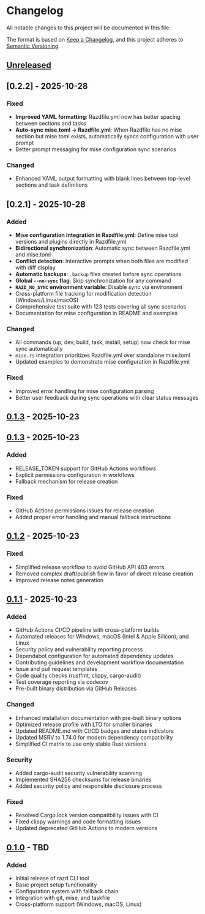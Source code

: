 # Changelog

All notable changes to this project will be documented in this file.

The format is based on [Keep a Changelog](https://keepachangelog.com/en/1.0.0/),
and this project adheres to [Semantic Versioning](https://semver.org/spec/v2.0.0.html).

## [Unreleased]

## [0.2.2] - 2025-10-28

### Fixed
- **Improved YAML formatting**: Razdfile.yml now has better spacing between sections and tasks
- **Auto-sync mise.toml → Razdfile.yml**: When Razdfile has no mise section but mise.toml exists, automatically syncs configuration with user prompt
- Better prompt messaging for mise configuration sync scenarios

### Changed
- Enhanced YAML output formatting with blank lines between top-level sections and task definitions

## [0.2.1] - 2025-10-28

### Added
- **Mise configuration integration in Razdfile.yml**: Define mise tool versions and plugins directly in Razdfile.yml
- **Bidirectional synchronization**: Automatic sync between Razdfile.yml and mise.toml
- **Conflict detection**: Interactive prompts when both files are modified with diff display
- **Automatic backups**: `.backup` files created before sync operations
- **Global `--no-sync` flag**: Skip synchronization for any command
- **`RAZD_NO_SYNC` environment variable**: Disable sync via environment
- Cross-platform file tracking for modification detection (Windows/Linux/macOS)
- Comprehensive test suite with 123 tests covering all sync scenarios
- Documentation for mise configuration in README and examples

### Changed
- All commands (up, dev, build, task, install, setup) now check for mise sync automatically
- `mise.rs` integration prioritizes Razdfile.yml over standalone mise.toml
- Updated examples to demonstrate mise configuration in Razdfile.yml

### Fixed
- Improved error handling for mise configuration parsing
- Better user feedback during sync operations with clear status messages

## [0.1.3] - 2025-10-23

## [0.1.3] - 2025-10-23

### Added
- RELEASE_TOKEN support for GitHub Actions workflows
- Explicit permissions configuration in workflows
- Fallback mechanism for release creation

### Fixed
- GitHub Actions permissions issues for release creation
- Added proper error handling and manual fallback instructions

## [0.1.2] - 2025-10-23

### Fixed
- Simplified release workflow to avoid GitHub API 403 errors
- Removed complex draft/publish flow in favor of direct release creation
- Improved release notes generation

## [0.1.1] - 2025-10-23

### Added
- GitHub Actions CI/CD pipeline with cross-platform builds
- Automated releases for Windows, macOS (Intel & Apple Silicon), and Linux
- Security policy and vulnerability reporting process
- Dependabot configuration for automated dependency updates
- Contributing guidelines and development workflow documentation
- Issue and pull request templates
- Code quality checks (rustfmt, clippy, cargo-audit)
- Test coverage reporting via codecov
- Pre-built binary distribution via GitHub Releases

### Changed
- Enhanced installation documentation with pre-built binary options
- Optimized release profile with LTO for smaller binaries
- Updated README.md with CI/CD badges and status indicators
- Updated MSRV to 1.74.0 for modern dependency compatibility
- Simplified CI matrix to use only stable Rust versions

### Security
- Added cargo-audit security vulnerability scanning
- Implemented SHA256 checksums for release binaries
- Added security policy and responsible disclosure process

### Fixed
- Resolved Cargo.lock version compatibility issues with CI
- Fixed clippy warnings and code formatting issues
- Updated deprecated GitHub Actions to modern versions

## [0.1.0] - TBD

### Added
- Initial release of razd CLI tool
- Basic project setup functionality
- Configuration system with fallback chain
- Integration with git, mise, and taskfile
- Cross-platform support (Windows, macOS, Linux)

[Unreleased]: https://github.com/razd-cli/razd/compare/v0.1.3...HEAD
[0.1.3]: https://github.com/razd-cli/razd/compare/v0.1.2...v0.1.3
[0.1.2]: https://github.com/razd-cli/razd/compare/v0.1.1...v0.1.2
[0.1.1]: https://github.com/razd-cli/razd/compare/v0.1.0...v0.1.1
[0.1.0]: https://github.com/razd-cli/razd/releases/tag/v0.1.0